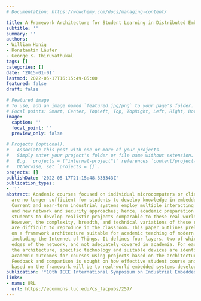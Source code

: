 ```yaml
---
# Documentation: https://wowchemy.com/docs/managing-content/

title: A Framework Architecture for Student Learning in Distributed Embedded Systems
subtitle: ''
summary: ''
authors:
- William Honig
- Konstantin Läufer
- George K. Thiruvathukal
tags: []
categories: []
date: '2015-01-01'
lastmod: 2022-05-17T16:15:49-05:00
featured: false
draft: false

# Featured image
# To use, add an image named `featured.jpg/png` to your page's folder.
# Focal points: Smart, Center, TopLeft, Top, TopRight, Left, Right, BottomLeft, Bottom, BottomRight.
image:
  caption: ''
  focal_point: ''
  preview_only: false

# Projects (optional).
#   Associate this post with one or more of your projects.
#   Simply enter your project's folder or file name without extension.
#   E.g. `projects = ["internal-project"]` references `content/project/deep-learning/index.md`.
#   Otherwise, set `projects = []`.
projects: []
publishDate: '2022-05-17T21:15:48.333343Z'
publication_types:
- '1'
abstract: Academic courses focused on individual microcomputers or client/server applications
  are no longer sufficient for students to develop knowledge in embedded systems.
  Current and near-term industrial systems employ multiple interacting components
  and new network and security approaches; hence, academic preparation requires teaching
  students to develop realistic projects comparable to these real-world products.
  However, the complexity, breadth, and technical variations of these real-world products
  are difficult to reproduce in the classroom. This paper outlines preliminary work
  on a framework architecture suitable for academic teaching of modern embedded systems
  including the Internet of Things. It defines four layers, two of which are at the
  edges of the network, and not adequately covered in academia. For each layer of
  the architecture, specific technology and suitable devices are identified. Desired
  academic outcomes for courses using projects based on the architecture are identified.
  Feedback and comparison is sought on how effective student course and research activities
  based on the framework will be to real-world embedded systems developers.
publication: '*10th IEEE International Symposium on Industrial Embedded Systems (SIES)*'
links:
- name: URL
  url: https://ecommons.luc.edu/cs_facpubs/257/
---
```

